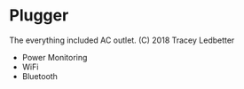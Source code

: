 # Plugger


The everything included AC outlet.
(C) 2018 Tracey Ledbetter

- Power Monitoring
- WiFi
- Bluetooth
